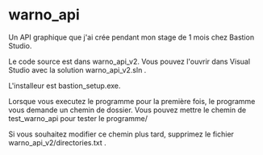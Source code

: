 # warno_api
Un API graphique que j'ai crée pendant mon stage de 1 mois chez Bastion Studio.

Le code source est dans warno_api_v2. Vous pouvez l'ouvrir dans Visual Studio avec la solution warno_api_v2.sln .

L'installeur est bastion_setup.exe.

Lorsque vous executez le programme pour la première fois, le programme vous demande un chemin de dossier. Vous pouvez mettre le chemin de test_warno_api pour tester le programme/

Si vous souhaitez modifier ce chemin plus tard, supprimez le fichier warno_api_v2/directories.txt .